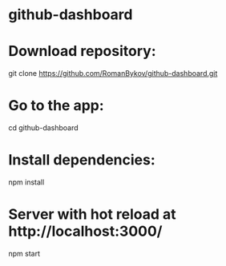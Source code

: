 # github-dashboard

# Download repository:
git clone https://github.com/RomanBykov/github-dashboard.git

# Go to the app:
cd github-dashboard

# Install dependencies:
npm install

# Server with hot reload at http://localhost:3000/
npm start
